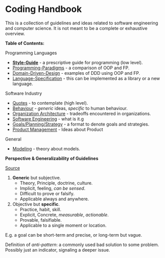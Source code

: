 # Coding Handbook

This is a collection of guidelines and ideas related to software engineering and computer science. It is not meant to be a complete or exhaustive overview.



**Table of Contents:**

Programming Languages

* [**Style-Guide**](style-guide.md) - a prescriptive guide for programming (low level).
* [Programming-Paradigms](programming-paradigms.md) - a comparison of OOP and FP.
* [Domain-Driven-Design](domain-driven-design.md) - examples of DDD using OOP and FP.
* [Language-Specification](language-spec.md) - this can be implemented as a library or a new language.

Software Industry

* [Quotes](quotes.md) - to contemplate (high level).
* [Behaviour](behaviour.md) - *generic* ideas, *specific* to human behaviour.
* [Organization Architecture](organization-architecture.md) - tradeoffs encountered in organizations.
* [Software Engineering](software-engineering.md) - what is it.g
* [Goals/Planning/Strategy](goals-planning-strategy.md) - a format to denote goals and strategies.
* [Product Management](product-management) - Ideas about Product

General

- [Modeling](modeling.md) - theory about models.



**Perspective & Generalizability of Guidelines**

[Source](https://twitter.com/johncutlefish/status/1406534814673477633)

1. **Generic** but subjective.
    - Theory, Principle, doctrine, culture.
    - Implicit, feeling, *can be sensed*.
    - Difficult to prove or falsify.
    - Applicable always and anywhere.
2. Objective but **specific**.
    - Practice, habit, skill.
    - Explicit, Concrete, *measurable*, *actionable*.
    - Provable, falsifiable.
    - Applicable to a single moment or location.

E.g. a goal can be short-term and precise, or long-term but vague.



Definition of *anti-pattern*: a commonly used bad solution to some problem. Possibly just an indicator, signaling a deeper issue.

